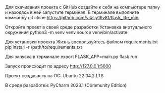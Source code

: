 Для скачивания проекта с GitHub создайте к себя на компьютере
папку и находясь в ней запустите терминал.
В терминале выполните комманду git clone https://github.com/vitaliy19v81/flask_life_mini

Откройте проект в своей среде разработки
Установка виртуального окружения
python3 -m venv venv
source venv/bin/activate

Для установки проекта Жизнь воспользуйтесь файлом requirements.txt
pip install -r /path/to/requirements.txt

Для запуска в терминале
export FLASK_APP=main.py
flask run

Запуск происходит по адресу
http://127.0.0.1:5000

Проект создавался на ОС:
Ubuntu 22.04.2 LTS

В среде разработки:
PyCharm 2023.1 (Community Edition)